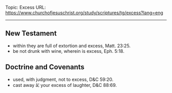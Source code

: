Topic: Excess
URL: https://www.churchofjesuschrist.org/study/scriptures/tg/excess?lang=eng

---

## New Testament

- within they are full of extortion and excess, Matt. 23:25.
- be not drunk with wine, wherein is excess, Eph. 5:18.

## Doctrine and Covenants

- used, with judgment, not to excess, D&C 59:20.
- cast away â¦ your excess of laughter, D&C 88:69.


